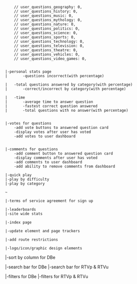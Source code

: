 
		// user_questions_geography: 0,
		// user_questions_history: 0,
		// user_questions_music: 0,
		// user_questions_mythology: 0,
		// user_questions_nature: 0,
		// user_questions_politics: 0,
		// user_questions_science: 0,
		// user_questions_sports: 0,
		// user_questions_technology: 0,
		// user_questions_television: 0,
		// user_questions_theatre: 0,
		// user_questions_vehicles: 0,
		// user_questions_video_games: 0,
~~~~~~~~~~~~~~~~~~~~~~~~~

|-personal stats page
|		-questions incorrect(with percentage)

|	-total questions answered by category(with percentage)
|		-correct/incorrect by category(with percentage)

|	-time
|		-average time to answer question
|		-fastest correct question answered
|		-total questions with no answer(with percentage)


|-votes for questions
	-add vote buttons to answered question card
	-display votes after user has voted
	-add votes to user dashboard


|-comments for questions
	-add comment button to answered question card
	-display comments after user has voted
	-add comments to user dashboard
	-add ability to remove comments from dashboard

|-quick play
|-play by difficulty
|-play by category

~

|-terms of service agreement for sign up

|-leaderboards
|-site wide stats

|-index page

|-update element and page trackers

|-add route restrictions

|-logo/icon/graphic design elements

~~~~~~~~~~~~~~~~~~~~~~~~~

|-sort by column for DBe

|-search bar for DBe
|-search bar for RTVp & RTVu

|-filters for DBe
|-filters for RTVp & RTVu

~~~~~~~~~~~~~~~~~~~~~~~~~

